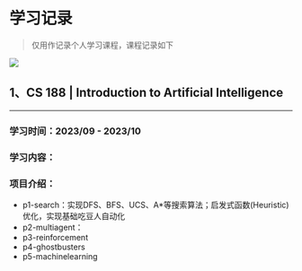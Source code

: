 # 学习记录

> 仅用作记录个人学习课程，课程记录如下

<img src="https://p.ipic.vip/cq125y.png" style="zoom:100%;" />

## 1、**CS 188** | Introduction to Artificial Intelligence

------

### 学习时间：2023/09 - 2023/10

### 学习内容：

### 项目介绍：

- p1-search：实现DFS、BFS、UCS、A*等搜索算法；启发式函数(Heuristic)优化，实现基础吃豆人自动化
- p2-multiagent：
- p3-reinforcement
- p4-ghostbusters
- p5-machinelearning
